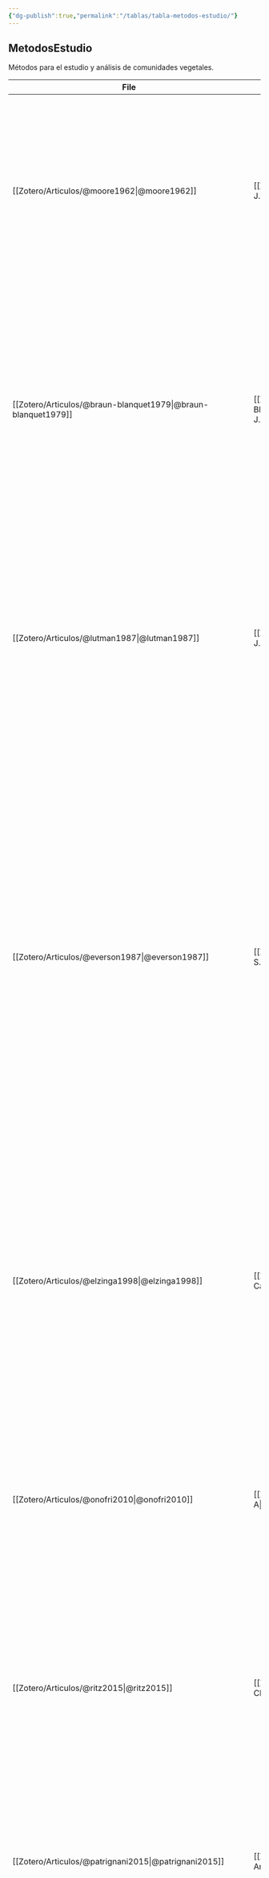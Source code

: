 ```yaml
---
{"dg-publish":true,"permalink":"/tablas/tabla-metodos-estudio/"}
---
```



## MetodosEstudio 
Métodos para el estudio y análisis de comunidades vegetales.

| File                                                             | Autor                                                                | año  | Referencia                                                                                                                                                                                                                                                                                                                                                                          | Notas                                                                                                                                                                                                                                                                                                                                                                                                                                                                                                                                                                                                          |
| ---------------------------------------------------------------- | -------------------------------------------------------------------- | ---- | ----------------------------------------------------------------------------------------------------------------------------------------------------------------------------------------------------------------------------------------------------------------------------------------------------------------------------------------------------------------------------------- | -------------------------------------------------------------------------------------------------------------------------------------------------------------------------------------------------------------------------------------------------------------------------------------------------------------------------------------------------------------------------------------------------------------------------------------------------------------------------------------------------------------------------------------------------------------------------------------------------------------- |
| [[Zotero/Articulos/@moore1962\|@moore1962]]                   | [[Zotero/Autores/Moore, J. J.\|Moore, J. J.]]                     | 1962 | Moore JJ (1962). The Braun-Blanquet System - A Reassessment. The Journal of Ecology **50**, 761.                                                                                                                                                                                                                                                                                    | Moore ofrece una reevaluación del sistema Braun-Blanquet, destacando su relevancia y aplicaciones en la fitosociología moderna. Se discuten las fortalezas y limitaciones del sistema en el estudio de comunidades vegetales ([Moore, 1962](zotero://select/library/items/5FARMSRI)).                                                                                                                                                                                                                                                                                                                          |
| [[Zotero/Articulos/@braun-blanquet1979\|@braun-blanquet1979]] | [[Zotero/Autores/Braun-Blanquet, J.\|Braun-Blanquet, J.]]         | 1979 | Braun-Blanquet J (1979). _Fitosociologia - bases para el estudio de las comunidades vegetales_. H. Blume Ediciones, Madrid.                                                                                                                                                                                                                                                         | La obra de Braun-Blanquet es fundamental en el estudio de las comunidades vegetales. Introduce métodos para clasificar y describir comunidades vegetales, destacando la importancia de la fitosociología en la comprensión de la estructura y dinámica de ecosistemas ([Braun-Blanquet, 1979](zotero://select/library/items/39UIN78I)).                                                                                                                                                                                                                                                                        |
| [[Zotero/Articulos/@lutman1987\|@lutman1987]]                 | [[Zotero/Autores/Lutman, P. J. W.\|Lutman, P. J. W.]]             | 1987 | Lutman PJW, Tucker GG & Broad H (1987). Standard descriptions of growth stages of annual dicotyledonous weeds. Annals of Applied Biology **110**, 683–687.                                                                                                                                                                                                                          | El artículo proporciona descripciones estandarizadas de las etapas de crecimiento de malezas dicotiledóneas anuales. Estas descripciones son esenciales para la identificación precisa y el manejo efectivo de malezas en diferentes etapas de su ciclo de vida ([Lutman et al., 1987](zotero://select/library/items/2ELZC8XX)).                                                                                                                                                                                                                                                                               |
| [[Zotero/Articulos/@everson1987\|@everson1987]]               | [[Zotero/Autores/Everson, C. S.\|Everson, C. S.]]                 | 1987 | Everson CS & Clarke GPY (1987). A comparison of six methods of botanical analysis in the montane grasslands of Natal. Vegetatio **73**, 47–51.                                                                                                                                                                                                                                      | Este estudio comparó seis métodos diferentes de análisis botánico en los pastizales montanos de Natal. Los métodos evaluados incluyeron técnicas de relevamiento y cuantificación de vegetación, y se analizaron en términos de precisión, eficiencia y aplicabilidad en investigaciones ecológicas. Los resultados destacaron las ventajas y desventajas de cada método, proporcionando una guía para seleccionar la técnica más adecuada dependiendo del contexto y los objetivos de la investigación en estudios botánicos y ecológicos ([Everson y Clarke, 1987](zotero://select/library/items/NRBFAMMR)). |
| [[Zotero/Articulos/@elzinga1998\|@elzinga1998]]               | [[Zotero/Autores/Elzinga, Caryl\|Elzinga, Caryl]]                 | 1998 | Elzinga C, Salzer D & Willoughby J (1998). Measuring and Monitering Plant Populations. U.S. Bureau of Land Management Papers.                                                                                                                                                                                                                                                       | Este documento proporciona guías detalladas para la medición y monitoreo de poblaciones de plantas. Incluye métodos y técnicas para evaluar la densidad y distribución de plantas, útiles para investigaciones y programas de manejo de recursos naturales ([Elzinga et al., 1998](zotero://select/library/items/25VJSGB3)).                                                                                                                                                                                                                                                                                   |
| [[Zotero/Articulos/@onofri2010\|@onofri2010]]                 | [[Zotero/Autores/Onofri, A\|Onofri, A]]                           | 2010 | Onofri A, Gresta F & Tei F (2010). A new method for the analysis of germination and emergence data of weed species. Weed Research **50**, 187–198.                                                                                                                                                                                                                                  | Este estudio introduce un nuevo método para el análisis de datos de germinación y emergencia de especies de malezas. Se presenta una metodología estadística innovadora que mejora la interpretación y comparación de resultados en estudios de germinación ([Onofri et al., 2010](zotero://select/library/items/43EZ6MPJ)).                                                                                                                                                                                                                                                                                   |
| [[Zotero/Articulos/@ritz2015\|@ritz2015]]                     | [[Zotero/Autores/Ritz, Christian\|Ritz, Christian]]               | 2015 | Ritz C, Kniss AR & Streibig JC (2015). Research Methods in Weed Science - Statistics. Weed Science **63**, 166–187.                                                                                                                                                                                                                                                                 | El artículo revisa los métodos de investigación estadística en la ciencia de las malezas, proponiendo mejores prácticas para el análisis y la interpretación de datos en estudios de manejo de malezas ([Ritz et al., 2015](zotero://select/library/items/V5WZY2VJ)).                                                                                                                                                                                                                                                                                                                                          |
| [[Zotero/Articulos/@patrignani2015\|@patrignani2015]]         | [[Zotero/Autores/Patrignani, Andres\|Patrignani, Andres]]         | 2015 | Patrignani A & Ochsner TE (2015). Canopeo - A Powerful New Tool for Measuring Fractional Green Canopy Cover. Agronomy Journal **107**, 2312–2320.                                                                                                                                                                                                                                   | El artículo presenta Canopeo, una herramienta innovadora para medir la cobertura de dosel verde fraccional, destacando su utilidad en la evaluación del crecimiento y la salud de los cultivos ([Patrignani y Ochsner, 2015](zotero://select/library/items/YFYYKRMX)).                                                                                                                                                                                                                                                                                                                                         |
| [[Zotero/Articulos/@barutcular2015\|@barutcular2015]]         | [[Zotero/Autores/Barutcular, Celaleddin\|Barutcular, Celaleddin]] | 2015 | Barutcular C, Toptas İ, Turkten H, Yildirim M & Koc M (2015). SPAD greenness to estimate genotypic variation in flag leaf chlorophyll in spring wheat under mediterranean conditions. Turkish Journal Of Field Crops **20**, 1–8.                                                                                                                                                   | El estudio utiliza el índice SPAD para estimar la variación genotípica en la clorofila de la hoja bandera en trigo de primavera bajo condiciones mediterráneas, proporcionando una herramienta útil para la selección genotípica en programas de mejoramiento ([Barutcular et al., 2015](zotero://select/library/items/YYTDWJNC)).                                                                                                                                                                                                                                                                             |
| [[Zotero/Articulos/@walter2018\|@walter2018]]                 | [[Zotero/Autores/Walter, James\|Walter, James]]                   | 2018 | Walter J, Edwards J, McDonald G & Kuchel H (2018). Photogrammetry for the estimation of wheat biomass and harvest index. Field Crops Research **216**, 165–174.                                                                                                                                                                                                                     | Se utilizó la fotogrametría para estimar la biomasa del trigo y el índice de cosecha. Los resultados mostraron que esta técnica es precisa y eficiente para evaluar estos parámetros, facilitando la gestión del cultivo y la toma de decisiones ([Walter et al., 2018](zotero://select/library/items/DBNARR5D)).                                                                                                                                                                                                                                                                                              |
| [[Zotero/Articulos/@christensen2021a\|@christensen2021a]]     | [[Zotero/Autores/Christensen, Erica\|Christensen, Erica]]         | 2021 | Christensen E, James D, Maxwell CJ _et al._ (2021). Quadrat‐based monitoring of desert grassland vegetation at the Jornada Experimental Range, New Mexico, 1915–2016. Ecology **102**, e03530.                                                                                                                                                                                      | Monitoreo basado en cuadrantes de la vegetación del pastizal desértico en la Jornada Experimental Range, Nuevo México, desde 1915 hasta 2016 ([Christensen et al., 2021](zotero://select/library/items/LT624ZSW)).                                                                                                                                                                                                                                                                                                                                                                                             |
| [[Zotero/Articulos/@maucieri2022\|@maucieri2022]]             | [[Zotero/Autores/Maucieri, Dominique G.\|Maucieri, Dominique G.]] | 2022 | Maucieri DG (2022). quadcleanR - An R Package for the Cleanup andVisualization of Quadrat Data. Journal of Open Source Software **7**, 4674.                                                                                                                                                                                                                                        | Presenta quadcleanR, un paquete de R para la limpieza y visualización de datos de cuadrantes, facilitando la comparación de datos de biodiversidad de diferentes programas de monitoreo ([Maucieri, 2022](zotero://select/library/items/7LJ7XRQK)).                                                                                                                                                                                                                                                                                                                                                            |
| [[Zotero/Articulos/@venkataraju2023\|@venkataraju2023]]       | [[Zotero/Autores/Venkataraju, Akhil\|Venkataraju, Akhil]]         | 2023 | Venkataraju A, Arumugam D, Stepan C, Kiran R & Peters T (2023). A review of machine learning techniques for identifying weeds in corn. Smart Agricultural Technology **3**, 100102.                                                                                                                                                                                                 | Revisión de técnicas de ML para la identificación de malezas en maíz, destacando la importancia de aumentar el volumen de datos y aplicar el aprendizaje por transferencia para mejorar la precisión de los modelos ([Venkataraju et al., 2023](zotero://select/library/items/L6QXYXXC)).                                                                                                                                                                                                                                                                                                                      |
| [[Zotero/Articulos/@steininger2023\|@steininger2023]]         | [[Zotero/Autores/Steininger, Daniel\|Steininger, Daniel]]         | 2023 | Steininger D, Trondl A, Croonen G, Simon J & Widhalm V (2023). The CropAndWeed Dataset - a Multi-Modal Learning Approach for Efficient Crop and Weed Manipulation. In: _2023 IEEE/CVF Winter Conference on Applications of Computer Vision (WACV)_, 3718–3727. Presented at the 2023 IEEE/CVF Winter Conference on Applications of Computer Vision (WACV). IEEE, Waikoloa, HI, USA. | Introduce el dataset CropAndWeed, que contiene 8k imágenes de cultivos y malezas anotadas para facilitar la identificación y manipulación precisa en la agricultura de precisión ([Steininger et al., 2023](zotero://select/library/items/WWM23W8F)).                                                                                                                                                                                                                                                                                                                                                          |
| [[Zotero/Articulos/@ruigrok2023\|@ruigrok2023]]               | [[Zotero/Autores/Ruigrok, Thijs\|Ruigrok, Thijs]]                 | 2023 | Ruigrok T, Henten E van & Kootstra G (2023). Improved generalization of a plant-detection model for precision weed control. Computers and Electronics in Agriculture **204**, 107554.                                                                                                                                                                                               | Examina cómo la variabilidad en los datasets de entrenamiento afecta la generalización de los modelos de detección de plantas, utilizando incremental training para mejorar la precisión en nuevos campos agrícolas ([Ruigrok et al., 2023](zotero://select/library/items/ESBLX32R)).                                                                                                                                                                                                                                                                                                                          |
| [[Zotero/Articulos/@rai2023a\|@rai2023a]]                     | [[Zotero/Autores/Rai, Nitin\|Rai, Nitin]]                         | 2023 | Rai N, Mahecha MV, Christensen A _et al._ (2023). Multi-format open-source weed image dataset for real-time weed identification in precision agriculture. Data in Brief **51**, 109691.                                                                                                                                                                                             | Presenta un dataset de imágenes de malezas comunes en Dakota del Norte capturadas por UAV y cámaras terrestres, diseñado para mejorar los algoritmos de visión computacional en la agricultura de precisión ([Rai et al., 2023](zotero://select/library/items/CYYE77W5)).                                                                                                                                                                                                                                                                                                                                      |
| [[Zotero/Articulos/@dengler2023\|@dengler2023]]               | [[Zotero/Autores/Dengler, Jürgen\|Dengler, Jürgen]]               | 2023 | Dengler J & Dembicz I (2023). Should we estimate plant cover in percent or on ordinal scales. Vegetation Classification and Survey **4**, 131–138.                                                                                                                                                                                                                                  | Examina si es mejor estimar la cobertura de plantas en porcentajes o en escalas ordinales en parcelas de vegetación, concluyendo que la estimación directa en porcentajes es más precisa para análisis numéricos ([Dengler y Dembicz, 2023](zotero://select/library/items/YZVWDKY6)).                                                                                                                                                                                                                                                                                                                          |
| [[Zotero/Articulos/@davis2023\|@davis2023]]                   | [[Zotero/Autores/Davis, Charles C.\|Davis, Charles C.]]           | 2023 | Davis CC (2023). The herbarium of the future. Trends in Ecology & Evolution **38**, 412–423.                                                                                                                                                                                                                                                                                        | Aborda el futuro de los herbarios y su papel en la conservación de la biodiversidad y la investigación ecológica, destacando los desafíos y oportunidades de la digitalización y el uso de la tecnología ([Davis, 2023](zotero://select/library/items/I2CAXXIN)).                                                                                                                                                                                                                                                                                                                                              |
| [[Zotero/Articulos/@coleman2023a\|@coleman2023a]]             | [[Zotero/Autores/Coleman, Guy R. Y.\|Coleman, Guy R. Y.]]         | 2023 | Coleman GRY & Salter WT (2023). More eyes on the prize- open-source data, software and hardware for advancing plant science through collaboration. AoB PLANTS **15**, plad010.                                                                                                                                                                                                      | Discute el impacto del código abierto en la ciencia de las plantas y la agricultura de precisión, destacando la necesidad de colaboración interdisciplinaria para avanzar en el control de malezas y el fenotipado ([Coleman y Salter, 2023](zotero://select/library/items/SF7LMTQ5)).                                                                                                                                                                                                                                                                                                                         |

{ .block-language-dataview}